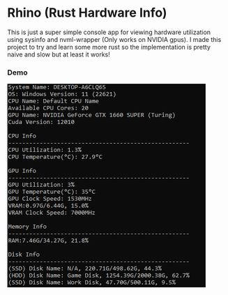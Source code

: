 # Rhino (Rust Hardware Info)

This is just a super simple console app for viewing hardware utilization using sysinfo and nvml-wrapper (Only works on NVIDIA gpus). I made this project to try and learn some more rust so the implementation is pretty naive and slow but at least it works!

### Demo

![](gallery/demo.png)